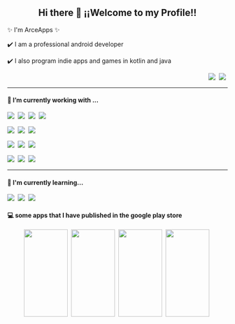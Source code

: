 <h2 align='center'> Hi there 👋 ¡¡Welcome to my Profile!! </h2>

<p> ✨ I'm ArceApps ✨ </p>

<p> ✔️ I am a professional android developer </p>
<p> ✔️ I also program indie apps and games in kotlin and java </p>

<p align='right'>
  <a href="https://twitter.com/arce_apps"><img src="https://img.shields.io/badge/twitter-%231DA1F2.svg?style=for-the-badge&logo=twitter&logoColor=3DDC84&labelColor=707B7C" /></a>&nbsp;
<a href="https://play.google.com/store/apps/developer?id=Arce+Apps"><img src="https://img.shields.io/badge/Google Play-3DDC84?style=for-the-badge&logo=google-play&logoColor=3DDC84&labelColor=707B7C" /></a>&nbsp;
</p>

<hr>

<h4>🔭  I’m currently working with ...</h4>
<p>
  <img src="https://img.shields.io/badge/Android-3DDC84?style=for-the-badge&logo=android&logoColor=3DDC84&labelColor=707B7C" />&nbsp;
  <img src="https://img.shields.io/badge/Kotlin-0095D5?style=for-the-badge&logo=kotlin&logoColor=0095D5&labelColor=707B7C" />&nbsp;
  <img src="https://img.shields.io/badge/Java-007396?style=for-the-badge&logo=java&logoColor=007396&labelColor=707B7C" />&nbsp;
  <img src="https://img.shields.io/badge/Android_Studio-3DDC84?style=for-the-badge&logo=android-studio&logoColor=3DDC84&labelColor=707B7C" />&nbsp;
</p>
<p>
  <img src="https://img.shields.io/badge/Gradle-03303A?style=for-the-badge&logo=gradle&logoColor=03303A&labelColor=707B7C" />&nbsp;
  <img src="https://img.shields.io/badge/Git-E34B31?style=for-the-badge&logo=git&logoColor=E34B31&labelColor=707B7C" />&nbsp;
  <img src="https://img.shields.io/badge/Github-121318?style=for-the-badge&logo=github&logoColor=121318&labelColor=707B7C" />&nbsp;
</p>
<p>
  <img src="https://img.shields.io/badge/Firebase-F2C02C?style=for-the-badge&logo=firebase&logoColor=F2C02C&labelColor=707B7C">&nbsp;
  <img src="https://img.shields.io/badge/Crashlytics-F2C02C?style=for-the-badge&logo=firebase&logoColor=F2C02C&labelColor=707B7C" />&nbsp;
  <img src="https://img.shields.io/badge/Analytics-F2C02C?style=for-the-badge&logo=firebase&logoColor=F2C02C&labelColor=707B7C" />&nbsp;
</p>
<p>
  <img src="https://img.shields.io/badge/Jira-0355DB?style=for-the-badge&logo=Jira&logoColor=0355DB&labelColor=707B7C" />&nbsp;
  <img src="https://img.shields.io/badge/Confluence-0355DB?style=for-the-badge&logo=Confluence&logoColor=0355DB&labelColor=707B7C" />&nbsp;
  <img src="https://img.shields.io/badge/Jenkins-D53734?style=for-the-badge&logo=Jenkins&logoColor=D53734&labelColor=707B7C" />&nbsp;
</p>

<hr>

<h4>🌱  I'm currently learning...</h4>
<p >
  <img src="https://img.shields.io/badge/C sharp-934B8E?style=for-the-badge&logo=csharp&logoColor=934B8E&labelColor=707B7C" />&nbsp;
  <img src="https://img.shields.io/badge/unity-393939?style=for-the-badge&logo=unity&logoColor=393939&labelColor=707B7C" />&nbsp;
  <img src="https://img.shields.io/badge/python-F7C93E?&style=for-the-badge&logo=python&logoColor=F7C93E&labelColor=707B7C" />&nbsp;
</p>

<h4> 💻 some apps that I have published in the google play store</h4>
<p align="center">
  <!-- 2048 -->
  <a href="https://play.google.com/store/apps/details?id=com.arceapps.a2048"><img src="https://play-lh.googleusercontent.com/rj72zJvHbXkcSrKlzJI4OlKk-VTwAne71VYQPwTN96SxmuZVnIA4Ak8YnKgkPI_kr_s=w2048-h1002-rw" width="100" height="200" /></a>&nbsp;
  <a href="https://play.google.com/store/apps/details?id=com.arceapps.a2048"><img src="https://play-lh.googleusercontent.com/L4qorI2Rsf_e45XySV0htjrT2sI3b24SRJ8dUZyiwDESkrIDcgPD-OI6BEI7cu2KiSNx=w2048-h1002-rw" width="100" height="200" /></a>&nbsp;
  <!-- Sodoku -->
  <a href="https://play.google.com/store/apps/details?id=com.arceapps.sudoku"><img src="https://play-lh.googleusercontent.com/B5ygW8Xfs4TYZ6vRtQnFcK74aqW_Ajkn_A44a3rOQ9qFNgXA2IbmJLmFheh4HZvXQg=w2048-h1002-rw" width="100" height="200" /></a>&nbsp;
  <a href="https://play.google.com/store/apps/details?id=com.arceapps.sudoku"><img src="https://play-lh.googleusercontent.com/_qmvk0sKHJlQeywxQ0LuyvBVLidM3Kw71AiTAx2kTjBccrzQkS_nm_J2g4fCJ1slcqc=w2048-h1002-rw" width="100" height="200" /></a>&nbsp;
</p>

<!--
- 🔭 I’m currently working on ...
- 🌱 I’m currently learning ...
- 👯 I’m looking to collaborate on ...
- 🤔 I’m looking for help with ...
- 💬 Ask me about ...
- 📫 How to reach me: ...
- 😄 Pronouns: ...
- ⚡ Fun fact: ...
-->
